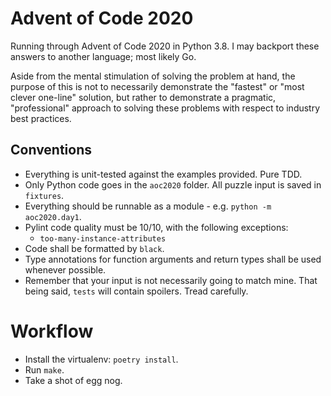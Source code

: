 # Advent of Code 2020

Running through Advent of Code 2020 in Python 3.8. I may backport these answers to
another language; most likely Go.

Aside from the mental stimulation of solving the problem at hand, the purpose of this
is not to necessarily demonstrate the "fastest" or "most clever one-line" solution, but
rather to demonstrate a pragmatic, "professional" approach to solving these problems
with respect to industry best practices.

## Conventions

* Everything is unit-tested against the examples provided. Pure TDD.
* Only Python code goes in the `aoc2020` folder. All puzzle input is saved in `fixtures`.
* Everything should be runnable as a module - e.g. `python -m aoc2020.day1`.
* Pylint code quality must be 10/10, with the following exceptions:
  * `too-many-instance-attributes`
* Code shall be formatted by `black`.
* Type annotations for function arguments and return types shall be used whenever possible.
* Remember that your input is not necessarily going to match mine. That being said,
  `tests` will contain spoilers. Tread carefully.

# Workflow
* Install the virtualenv: `poetry install`.
* Run `make`.
* Take a shot of egg nog.
